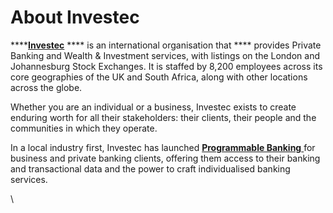 # About Investec

****[**Investec**](https://www.investec.com/en\_za.html) **** is an international organisation that **** provides Private Banking and Wealth & Investment services, with listings on the London and Johannesburg Stock Exchanges. It is staffed by 8,200 employees across its core geographies of the UK and South Africa, along with other locations across the globe.

Whether you are an individual or a business, Investec exists to create enduring worth for all their stakeholders: their clients, their people and the communities in which they operate.&#x20;

In a local industry first, Investec has launched [**Programmable Banking** ](https://www.investec.com/en\_za/banking/programmable-banking.html)for business and private banking clients, offering them access to their banking and transactional data and the power to craft individualised banking services.

\
